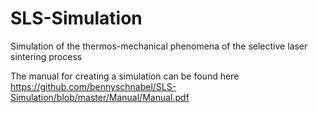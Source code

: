 # SLS-Simulation
Simulation of the thermos-mechanical phenomena of the selective laser sintering process

The manual for creating a simulation can be found here https://github.com/bennyschnabel/SLS-Simulation/blob/master/Manual/Manual.pdf